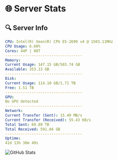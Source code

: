# 🌐 Server Stats
## 🔍 Server Info
```yaml
CPU: Intel(R) Xeon(R) CPU E5-2699 v4 @ 1503.11MHz
CPU Usage: 6.60%
Cores: 44P | 88T
-----------------------------------
Memory:
Current Usage: 147.15 GB/503.74 GB
Available: 353.13 GB
-----------------------------------
Disk:
Current Usage: 114.10 GB/1.71 TB
Free: 1.51 TB
-----------------------------------
GPU:
No GPU detected
-----------------------------------
Network:
Current Transfer (Sent): 15.49 MB/s
Current Transfer (Received): 55.43 KB/s
Total Sent: 69.89 TB
Total Received: 591.04 GB
-----------------------------------
Uptime:
41d 13h 38m 49s
```
![GitHub Stats](https://img.shields.io/badge/Updated-2025-04-18_11:01:38-blue)